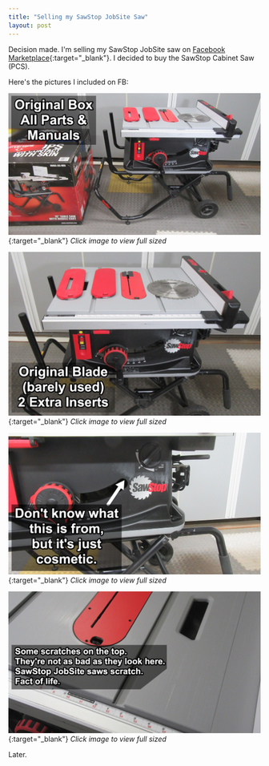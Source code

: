 ```yaml
---
title: "Selling my SawStop JobSite Saw"
layout: post
---
```

Decision made. I'm selling my SawStop JobSite saw on [Facebook Marketplace](https://www.facebook.com/marketplace/item/268449274097897/){:target="_blank"}. I decided to buy the SawStop Cabinet Saw (PCS).

Here's the pictures I included on FB:

[![](/assets/images-posts/2019/03/2019-03-21.1.01.jpg)](/assets/images-posts/2019/03/2019-03-21.1.01.jpg){:target="_blank"}
*Click image to view full sized*

[![](/assets/images-posts/2019/03/2019-03-21.1.02.jpg)](/assets/images-posts/2019/03/2019-03-21.1.02.jpg){:target="_blank"}
*Click image to view full sized*

[![](/assets/images-posts/2019/03/2019-03-21.1.03.jpg)](/assets/images-posts/2019/03/2019-03-21.1.03.jpg){:target="_blank"}
*Click image to view full sized*

[![](/assets/images-posts/2019/03/2019-03-21.1.04.jpg)](/assets/images-posts/2019/03/2019-03-21.1.04.jpg){:target="_blank"}
*Click image to view full sized*


Later.